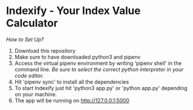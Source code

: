 # Indexify - Your Index Value Calculator

*How to Set Up?*
1. Download this repository
2. Make sure to have downloaded python3 and pipenv 
3. Access the virtual pipenv environment by writing 'pipenv shell' in the command line. *Be sure to select the correct python interpreter in your code editor.*
4. Hit 'pipenv sync' to install all the dependencies 
5. To start Indexify just hit 'python3 app.py' or 'python app.py' depending on your machine.
6. The app will be running on http://127.0.0.1:5000
